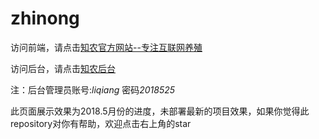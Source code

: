 # zhinong
访问前端，请点击[知农官方网站--专注互联网养殖](http://www.blogss.cn)  

访问后台，请点击[知农后台](http://www.blogss.cn/admin/)  

注：后台管理员账号:*liqiang* 密码*2018525*  


此页面展示效果为2018.5月份的进度，未部署最新的项目效果，如果你觉得此repository对你有帮助，欢迎点击右上角的star




